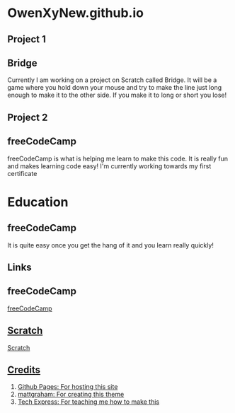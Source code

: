 # OwenXyNew.github.io

<section>
<h1>Project 1</h1>
<h2>Bridge</h2>
<p>Currently I am working on a project on Scratch called Bridge. It will be a game where you hold down your mouse and try to make the line just long enough to make it to the other side. If you make it to long or short you lose!</p>
</section>

<section>
  <h1>Project 2</h1>
  <h2>freeCodeCamp</h2>
  <p>freeCodeCamp is what is helping me learn to make this code. It is really fun and makes learning code easy! I'm currently working towards my first certificate</p>
</section>
  <h1>Education</h1>
  <h2>freeCodeCamp</h2>
  <p>It is quite easy once you get the hang of it and you learn really quickly!</p>
<section>
<!--Come up with something below -->
  <h1>Links</h1>
  <h2>freeCodeCamp</h2>
    <a target="blank" href="https://www.freecodecamp.org">freeCodeCamp
  <h2>Scratch</h2>
      <a target="_blank" href="https://scratch.mit.edu/">Scratch
</section>
        
<section>
  <h1>Credits</h1>
    <ol>
      <li>Github Pages: For hosting this site</li>
      <li>mattgraham: For creating this theme</li>
      <li>Tech Express: For teaching me how to make this</li>
</section>
</html>
